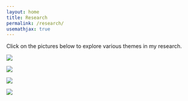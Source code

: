 ```yaml
---
layout: home
title: Research
permalink: /research/
usemathjax: true
---
```


Click on the pictures below to explore various themes in my research. 

<a href="/research/energy_injection/"><img src="/images/exotic_energy_injection.jpg"></a>

<a href="/research/21cm/"><img src="/images/21cm.jpg"></a>

<a href="/research/BSM/"><img src="/images/BSM.jpg"></a>

<a href="/research/computation/"><img src="/images/computational.jpg"></a>
